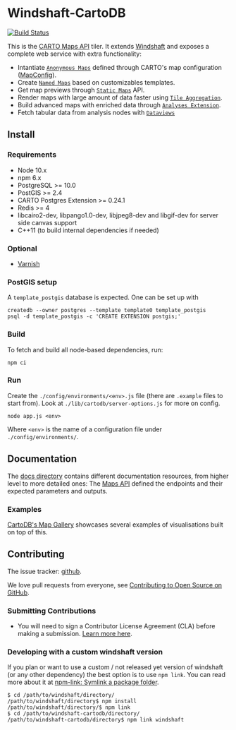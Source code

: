 # Windshaft-CartoDB

[![Build Status](https://travis-ci.org/CartoDB/Windshaft-cartodb.svg?branch=master)](https://travis-ci.org/CartoDB/Windshaft-cartodb)

This is the [CARTO Maps API](http://docs.cartodb.com/cartodb-platform/maps-api.html) tiler. It extends [Windshaft](https://github.com/CartoDB/Windshaft) and exposes a complete web service with extra functionality:

* Intantiate [`Anonymous Maps`](https://github.com/CartoDB/Windshaft-cartodb/blob/master/docs/guides/03-anonymous-maps.md) defined through CARTO's map configuration ([MapConfig](https://github.com/CartoDB/Windshaft/blob/master/doc/MapConfig-specification.md)).
* Create [`Named Maps`](https://github.com/CartoDB/Windshaft-cartodb/blob/master/docs/guides/04-named-maps.md) based on customizables templates.
* Get map previews through [`Static Maps`](https://github.com/CartoDB/Windshaft-cartodb/blob/master/docs/guides/05-static-maps-API.md) API.
* Render maps with large amount of data faster using [`Tile Aggregation`](https://github.com/CartoDB/Windshaft-cartodb/blob/master/docs/guides/06-tile-aggregation.md).
* Build advanced maps with enriched data through [`Analyses Extension`](https://github.com/CartoDB/Windshaft-cartodb/blob/master/docs/guides/09-MapConfig-analyses-extension.md).
* Fetch tabular data from analysis nodes with [`Dataviews`](https://github.com/CartoDB/Windshaft-cartodb/blob/master/docs/guides/10-MapConfig-dataviews-extension.md)

## Install

### Requirements

* Node 10.x
* npm 6.x
* PostgreSQL >= 10.0
* PostGIS >= 2.4
* CARTO Postgres Extension >= 0.24.1
* Redis >= 4
* libcairo2-dev, libpango1.0-dev, libjpeg8-dev and libgif-dev for server side canvas support
* C++11 (to build internal dependencies if needed)

### Optional

* [Varnish](http://www.varnish-cache.org)

### PostGIS setup

A `template_postgis` database is expected. One can be set up with

```shell
createdb --owner postgres --template template0 template_postgis
psql -d template_postgis -c 'CREATE EXTENSION postgis;'
```

### Build

To fetch and build all node-based dependencies, run:

```shell
npm ci
```

### Run

Create the `./config/environments/<env>.js` file (there are `.example` files to start from). Look at `./lib/cartodb/server-options.js` for more on config.

```shell
node app.js <env>
```

Where `<env>` is the name of a configuration file under `./config/environments/`.

## Documentation

The [docs directory](https://github.com/CartoDB/Windshaft-cartodb/tree/master/docs) contains different documentation resources, from higher level to more detailed ones:
The [Maps API](https://github.com/CartoDB/Windshaft-cartodb/blob/master/docs/Map-API.md) defined the endpoints and their expected parameters and outputs.

### Examples

[CartoDB's Map Gallery](http://cartodb.com/gallery/) showcases several examples of visualisations built on top of this.

## Contributing

The issue tracker: [github](https://github.com/CartoDB/Windshaft-cartodb/issues).

We love pull requests from everyone, see [Contributing to Open Source on GitHub](https://guides.github.com/activities/contributing-to-open-source/#contributing).

### Submitting Contributions

* You will need to sign a Contributor License Agreement (CLA) before making a submission. [Learn more here](https://carto.com/contributions).

### Developing with a custom windshaft version

If you plan or want to use a custom / not released yet version of windshaft (or any other dependency) the best option is to use `npm link`. You can read more about it at [npm-link: Symlink a package folder](https://docs.npmjs.com/cli/link.html).

```shell
$ cd /path/to/windshaft/directory/
/path/to/windshaft/directory$ npm install
/path/to/windshaft/directory/$ npm link
$ cd /path/to/windshaft-cartodb/directory/
/path/to/windshaft-cartodb/directory$ npm link windshaft
```
